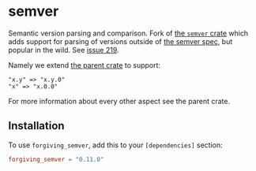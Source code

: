 semver
======

Semantic version parsing and comparison. Fork of [the `semver` crate][semver-crate] which adds support for parsing of versions outside of [the semver spec][semver-spec], but popular in the wild. See [issue 219](https://github.com/steveklabnik/semver/issues/219).

Namely we extend [the parent crate][semver-crate] to support:

```
"x.y" => "x.y.0"
"x" => "x.0.0"
```

For more information about every other aspect see the parent crate.

## Installation

To use `forgiving_semver`, add this to your `[dependencies]` section:

```toml
forgiving_semver = "0.11.0"
```

<!-- References -->
[semver-spec]: https://semver.org
[semver-crate]: https://steveklabnik.github.io/semver
